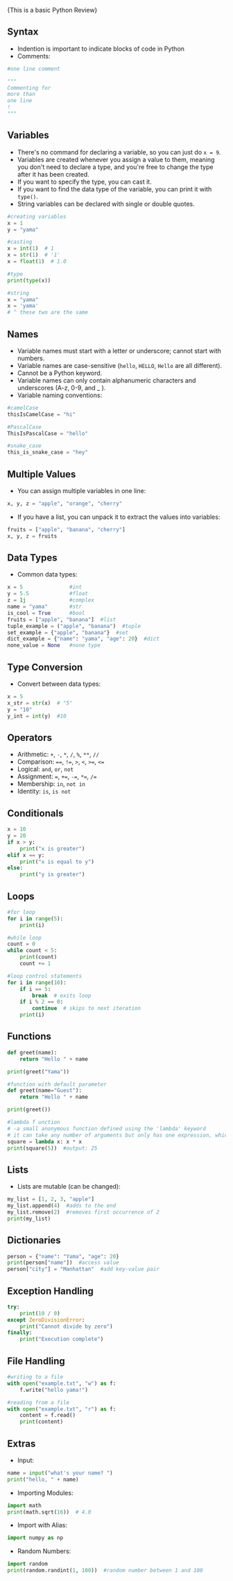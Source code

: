 {This is a basic Python Review}

## Syntax
- Indention is important to indicate blocks of code in Python
- Comments: 
```python
#one line comment

""" 
Commenting for
more than 
one line
! 
""" 
```

## Variables
- There's no command for declaring a variable, so you can just do `x = 9`.
- Variables are created whenever you assign a value to them, meaning you don't need to declare a type, and you're free to change the type after it has been created.
- If you want to specify the type, you can cast it.
- If you want to find the data type of the variable, you can print it with `type()`.
- String variables can be declared with single or double quotes.
```python
#creating variables
x = 1
y = "yama"

#casting
x = int(1)  # 1
x = str(1)  # '1'
x = float(1)  # 1.0

#type
print(type(x))

#string
x = "yama"
x = 'yama'
# ^ these two are the same
```

## Names
- Variable names must start with a letter or underscore; cannot start with numbers.
- Variable names are case-sensitive (`hello`, `HELLO`, `Hello` are all different).
- Cannot be a Python keyword.
- Variable names can only contain alphanumeric characters and underscores (A-z, 0-9, and _ ).
- Variable naming conventions:
```python
#camelCase
thisIsCamelCase = "hi"

#PascalCase 
ThisIsPascalCase = "hello"

#snake_case
this_is_snake_case = "hey"
```

## Multiple Values
- You can assign multiple variables in one line:
```python
x, y, z = "apple", "orange", "cherry"
```
- If you have a list, you can unpack it to extract the values into variables:
```python
fruits = ["apple", "banana", "cherry"]
x, y, z = fruits
```

## Data Types
- Common data types:
```python
x = 5               #int
y = 5.5             #float
z = 1j              #complex
name = "yama"       #str
is_cool = True      #bool
fruits = ["apple", "banana"]  #list
tuple_example = ("apple", "banana")  #tuple
set_example = {"apple", "banana"}  #set
dict_example = {"name": "yama", "age": 20}  #dict
none_value = None   #none type
```

## Type Conversion
- Convert between data types:
```python
x = 5
x_str = str(x)  # "5"
y = "10"
y_int = int(y)  #10
```

## Operators
- Arithmetic: `+`, `-`, `*`, `/`, `%`, `**`, `//`
- Comparison: `==`, `!=`, `>`, `<`, `>=`, `<=`
- Logical: `and`, `or`, `not`
- Assignment: `=`, `+=`, `-=`, `*=`, `/=`
- Membership: `in`, `not in`
- Identity: `is`, `is not`

## Conditionals
```python
x = 10
y = 20
if x > y:
    print("x is greater")
elif x == y:
    print("x is equal to y")
else:
    print("y is greater")
```

## Loops
```python
#for loop
for i in range(5):
    print(i)

#while loop
count = 0
while count < 5:
    print(count)
    count += 1

#loop control statements
for i in range(10):
    if i == 5:
        break  # exits loop
    if i % 2 == 0:
        continue  # skips to next iteration
    print(i)
```

## Functions
```python
def greet(name):
    return "Hello " + name

print(greet("Yama"))

#function with default parameter
def greet(name="Guest"):
    return "Hello " + name

print(greet())

#lambda f unction
# -a small anonymous function defined using the 'lambda' keyword
# it can take any number of arguments but only has one expression, which is evaluated and returned
square = lambda x: x * x
print(square(5))  #output: 25
```

## Lists
- Lists are mutable (can be changed):
```python
my_list = [1, 2, 3, "apple"]
my_list.append(4)  #adds to the end
my_list.remove(2)  #removes first occurrence of 2
print(my_list)
```

## Dictionaries
```python
person = {"name": "Yama", "age": 20}
print(person["name"])  #access value
person["city"] = "Manhattan"  #add key-value pair
```

## Exception Handling
```python
try:
    print(10 / 0)
except ZeroDivisionError:
    print("Cannot divide by zero")
finally:
    print("Execution complete")
```

## File Handling
```python
#writing to a file
with open("example.txt", "w") as f:
    f.write("hello yama!")

#reading from a file
with open("example.txt", "r") as f:
    content = f.read()
    print(content)
```

## Extras
- Input:
```python
name = input("what's your name? ")
print("hello, " + name)
```
- Importing Modules:
```python
import math
print(math.sqrt(16))  # 4.0
```
- Import with Alias:
```python
import numpy as np
```
- Random Numbers:
```python
import random
print(random.randint(1, 100))  #random number between 1 and 100
```
